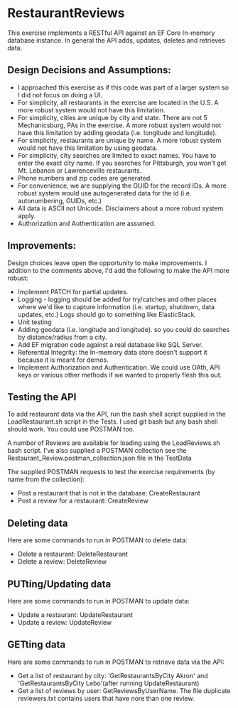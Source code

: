 RestaurantReviews
=================

This exercise implements a RESTful API against an EF Core In-memory database instance. In general the API adds, updates, deletes and retrieves data.

Design Decisions and Assumptions:
--------------------------------
- I approached this exercise as if this code was part of a larger system so I did not focus on doing a UI.
- For simplicity, all restaurants in the exercise are located in the U.S. A more robust system would not have this limitation.
- For simplicity, cities are unique by city and state. There are not 5 Mechanicsburg, PAs in the exercise. A more robust system would not have this limitation by adding geodata (i.e. longitude and longitude).
- For simplicity, restaurants are unique by name. A more robust system would not have this limitation by using geodata.
- For simplicity, city searches are limited to exact names. You have to enter the exact city name. If you searches for Pittsburgh, you won't get Mt. Lebanon or Lawrenceville restaurants.
- Phone numbers and zip codes are generated.
- For convenience, we are supplying the GUID for the record IDs. A more robust system would use autogenerated data for the id (i.e. autonumbering, GUIDs, etc.)
- All data is ASCII not Unicode. Disclaimers about a more robust system apply.
- Authorization and Authentication are assumed.

Improvements: 
-------------
Design choices leave open the opportunity to make improvements. I addition to the comments above, I'd add the following to make the API more robust:

- Implement PATCH for partial updates.
- Logging - logging should be added for try/catches and other places where we'd like to capture information (i.e. startup, shutdown, data updates, etc.) Logs should go to something like ElasticStack.
- Unit testing
- Adding geodata (i.e. longitude and longitude). so you could do searches by distance/radius from a city.
- Add EF migration code against a real database like SQL Server.
- Referential Integrity: the In-memory data store doesn't support it because it is meant for demos.
- Implement Authorization and Authentication. We could use OAth, API keys or various other methods if we wanted to properly flesh this out.

Testing the API
---------------
To add restaurant data via the API, run the bash shell script supplied in the LoadRestaurant.sh script in the Tests. I used git bash but any bash shell should work. You could use POSTMAN too.

A number of Reviews are available for loading using the LoadReviews.sh bash script. I've also supplied a POSTMAN collection see the Restaurant_Review.postman_collection.json file in the TestData

The supplied POSTMAN requests to test the exercise requirements (by name from the collection):
- Post a restaurant that is not in the database: CreateRestaurant
- Post a review for a restaurant: CreateReview

Deleting data
-------------
Here are some commands to run in POSTMAN to delete data:
- Delete a restaurant: DeleteRestaurant
- Delete a review: DeleteReview

PUTting/Updating data
---------------------
Here are some commands to run in POSTMAN to update data:
- Update a restaurant: UpdateRestaurant
- Update a review: UpdateReview

GETting data
------------
Here are some commands to run in POSTMAN to retrieve data via the API:
- Get a list of restaurant by city: 'GetRestaurantsByCity Akron' and 'GetRestaurantsByCity Lebo'(after running UpdateRestaurant)
- Get a list of reviews by user: GetReviewsByUserName. The file duplicate reviewers.txt contains users that have nore than one review.
